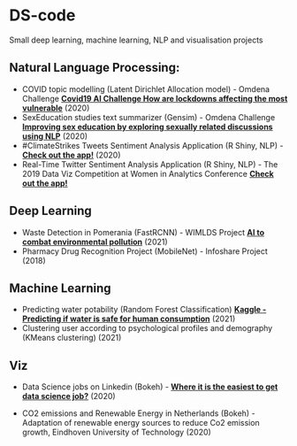 # DS-code
Small deep learning, machine learning, NLP and visualisation projects


## Natural Language Processing:
- COVID topic modelling (Latent Dirichlet Allocation model) - Omdena Challenge **[Covid19 AI Challenge How are lockdowns affecting the most vulnerable](https://spectrum.ieee.org/covid19-ai-challenge-how-are-lockdowns-affecting-the-most-vulnerable)** (2020)
- SexEducation studies text summarizer (Gensim) - Omdena Challenge **[Improving sex education by exploring sexually related discussions using NLP](https://medium.com/omdena/improving-sex-education-by-exploring-sexually-related-discussions-using-nlp-780a8e09d338)** (2020)
- #ClimateStrikes Tweets Sentiment Analysis Application (R Shiny, NLP) - **[Check out the app!](https://mkortas.shinyapps.io/The-Greta-Effect/)** (2020)
- Real-Time Twitter Sentiment Analysis Application (R Shiny, NLP) - The 2019 Data Viz Competition at Women in Analytics Conference **[Check out the app!](https://mkortas.shinyapps.io/test3/)** 

## Deep Learning
- Waste Detection in Pomerania (FastRCNN) - WIMLDS Project **[AI to combat environmental pollution](https://towardsdatascience.com/ai-to-combat-environmental-pollution-6d58b0bf6a1)**  (2021)
- Pharmacy Drug Recognition Project (MobileNet) - Infoshare Project (2018)


## Machine Learning
- Predicting water potability (Random Forest Classification) **[Kaggle - Predicting if water is safe for human consumption](https://www.kaggle.com/adityakadiwal/water-potability)** (2021)
- Clustering user according to psychological profiles and demography (KMeans clustering) (2021)

## Viz
- Data Science jobs on Linkedin (Bokeh) -  **[Where it is the easiest to get data science job?](https://towardsdatascience.com/where-it-is-the-easiest-to-get-data-science-job-not-where-you-may-think-28e33ec652b3)** (2020)

- CO2 emissions and Renewable Energy in Netherlands (Bokeh) - Adaptation of renewable energy sources to reduce Co2 emission growth, Eindhoven University of Technology (2020)




